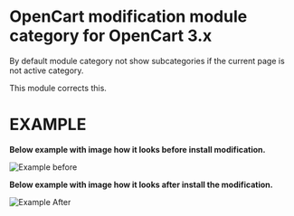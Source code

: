 # OpenCart modification module category  for OpenCart 3.x
By default module category not show subcategories if the current page is not active category.

This module corrects this.

# EXAMPLE

**Below example with image how it looks before install modification.**

![Example before](https://github.com/azikooo777/opencart-modificator-module-category/blob/master/images/example-1.png)

**Below example with image how it looks after install the modification.**

![Example After](https://github.com/azikooo777/opencart-modificator-module-category/blob/master/images/example-2.png)
